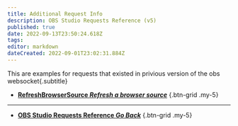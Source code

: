 ```yaml
---
title: Additional Request Info
description: OBS Studio Requests Reference (v5)
published: true
date: 2022-09-13T23:50:24.618Z
tags: 
editor: markdown
dateCreated: 2022-09-01T23:02:31.884Z
---
```


This are examples for requests that existed in privious version of the obs websocket{.subtitle}

* [**RefreshBrowserSource *Refresh a browser source***](/en/Broadcasters/OBS/Requests/Additional-Request-Info/RefreshBrowserSource)
{.btn-grid .my-5}

---

- [<i class="mdi mdi-chevron-left"></i>**OBS Studio Requests Reference *Go Back***](/en/Broadcasters/OBS/Requests)
{.btn-grid .my-5}